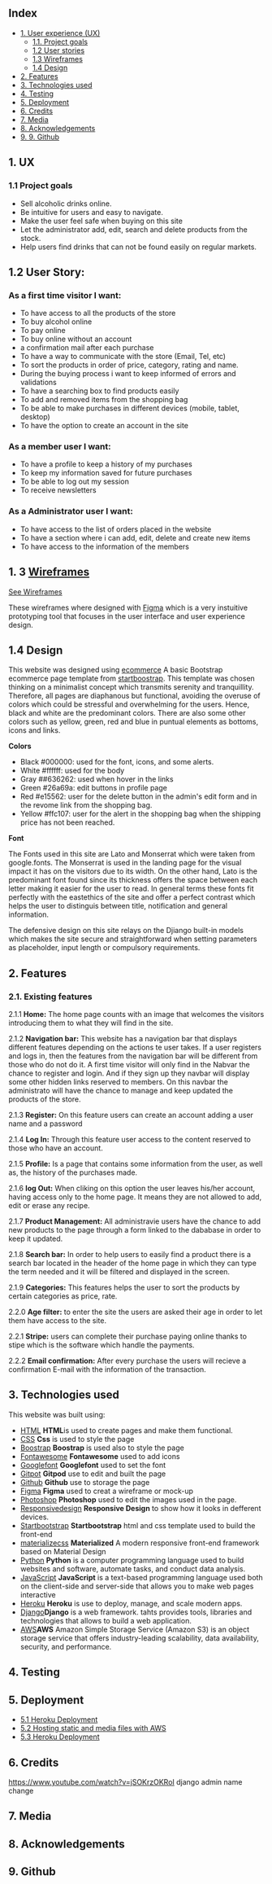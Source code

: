 ## Index 

- <a href="#ux">1. User experience (UX)</a>
  - <a href="#Project">1.1. Project goals</a>
  - <a href="#User-story">1.2 User stories</a>
  - <a href="#Wireframes">1.3 Wireframes</a>
  - <a href="#Design">1.4 Design</a>
- <a href="#Features">2. Features</a>
- <a href="#Technologies">3. Technologies used</a>
- <a href="#Testing">4. Testing</a>
- <a href="#Deployment">5. Deployment</a>
- <a href="#Credits">6. Credits</a>
- <a href="#Media">7. Media</a>
- <a href="#Acknowledgements">8. Acknowledgements</a>
- <a href="#Github">9. 9. Github</a>
<span id="ux"></span>
##  1. UX
<span id="Project"></span>
### 1.1 Project goals
- Sell alcoholic drinks online. 
- Be intuitive for users and easy to navigate.
- Make the user feel safe when buying on this site   
- Let the administrator add, edit, search and delete products from the stock.
- Help users find drinks that can not be found easily on regular markets.



## 1.2 User Story: 
<span id="User-story"></span>
### As a first time visitor I want:

- To have access to all the products of the store
- To buy alcohol online
- To pay online
- To buy online without an account
- a confirmation mail after each purchase
- To have a way to communicate with the store (Email, Tel, etc)  
- To sort the products in order of price, category, rating and name.
- During the buying process i want to keep informed of errors and validations
- To have a searching box to find products easily
- To add and removed items from the shopping bag
- To be able to make purchases in different devices (mobile, tablet, desktop)
- To have the option to create an account in the site


### As a member user I want: 

- To have a profile to keep a history of my purchases
- To keep my information saved for future purchases
- To be able to log out my session
- To receive newsletters 


### As a Administrator user I want: 
 - To have access to the list of orders placed in the website
 - To have a section where i can  add, edit, delete and create new items
 - To have access to the information of the members 





## 1. 3  [Wireframes ](/wireframes/MS4.png)
[See Wireframes ](/wireframes/MS4.png)
<span id="Wireframes"></span>

These wireframes where designed  with [Figma](https://www.figma.com/file/4KmzBdwzyrvZAVXoKUaZVM/MS4?node-id=0%3A1)
which is a very instuitive prototyping tool that focuses in the user interface and user experience design.

## 1.4 Design
<span id="Design"></span>
This website was designed using [ecommerce](https://startbootstrap.com/templates/ecommerce)
A basic Bootstrap ecommerce page template from [startboostrap](https://startbootstrap.com/).
This template was chosen thinking on a minimalist 
concept which transmits serenity and tranquillity. Therefore, all pages are diaphanous but functional, avoiding the overuse of colors which could be stressful  and overwhelming for the users.
Hence, black and  white are the predominant colors. There are also some other colors such as yellow, green, red and blue in puntual elements as bottoms, icons and links.

**Colors**
- Black #000000: used for the font, icons, and some alerts.
- White #ffffff: used for the body  
- Gray ##636262: used when hover in the links 
- Green #26a69a: edit buttons in profile page
- Red #e15562: user for the delete button in the admin's edit form and in the revome link from the shopping bag. 
- Yellow #ffc107: user for the alert in the shopping bag when the shipping price has not been reached.

**Font**

The Fonts used in this site are Lato and Monserrat which were taken from google.fonts. The Monserrat is used in the landing page for the visual impact it has on the visitors due to its width. On the other hand, Lato is the predominant font found since its thickness offers the space between each letter making it easier for the user to read. In general terms these fonts fit perfectly with the eastethics of the site and offer a perfect contrast which helps the user to distinguis between title, notification and general information.

The defensive design on this site relays on the Djiango built-in models which makes the site secure and straightforward when setting parameters as placeholder, input length or compulsory requirements. 





## 2. Features
<span id="Features"></span>

### 2.1. Existing features

2.1.1 **Home:**
The home page counts with an image that welcomes the visitors introducing them to what they will find in the site.  

2.1.2 **Navigation bar:**
This website has a navigation bar that displays different features depending on the actions te user takes. If a user registers and logs in, then the features from the navigation bar will be different from those who do not do it. A first time visitor will only find in the Nabvar the chance to register and login. And if they sign up they navbar will display some other hidden links reserved to members. On this navbar the administrato will have the chance to manage and keep updated the products of the store.

2.1.3 **Register:**
On this feature users can create an account adding a user name and a password

2.1.4 **Log In:**
Through this feature user access to the content reserved to those who have an account.

2.1.5 **Profile:**
Is a page that contains some information from the user, as well as, the history of the purchases made. 

2.1.6 **log Out:**
When cliking on this option the user leaves his/her account, having access only to the home page. It means they are not allowed to add, edit or erase any recipe.

2.1.7 **Product Management:**
All administravie users have the chance to add new products to the page through a form linked to the dababase in order to keep it updated.

2.1.8 **Search bar:**
In order to help users to easily find a product there is a search bar located in the header of the home page in which they can type the term needed and it will be filtered and displayed in the screen.

2.1.9 **Categories:**
This features helps the user to sort the products by certain categories as price, rate.

2.2.0 **Age filter:** 
to enter the site the users are asked their age in order to let them have access to the site. 

2.2.1 **Stripe:**
users can complete their purchase paying online thanks to stipe which is the software which handle the payments.

2.2.2 **Email confirmation:**
After every purchase the users will recieve a confirmation E-mail with the information of the transaction.

## 3. Technologies used
<span id="Technologies"></span>
This website was built using:
- [HTML](https://html.com) **HTML**is used to create pages and make them functional.
- [CSS](https://css3.com) **Css** is used to style the page
- [Boostrap](https://Boostrap.com) **Boostrap** is used also to style the page
- [Fontawesome](https://fontawesome.com/) **Fontawesome** used to add icons
- [Googlefont](https://fonts.google.com/) **Googlefont** used to set the font
- [Gitpot](http://gitpod.io/) **Gitpod** use to edit and built the page
- [Github](http://github.com/) **Github** use to storage the page 
- [Figma](http://figma.com/) **Figma** used to creat a wireframe or mock-up 
- [Photoshop](http://photoshop.com/) **Photoshop** used to edit the images used in the page. 
- [Responsivedesign](http://ami.responsivedesign.is/) **Responsive Design** to show how it looks in defferent devices. 
- [Startbootstrap](https://startbootstrap.com/templates/ecommerce) **Startbootstrap** html and css template used to build the front-end
 - [materializecss](https://materializecss.com/) **Materialized** A modern responsive front-end framework based on Material Design 
 - [Python](https://www.python.org/) **Python** is a computer programming language used to build websites and software, automate tasks, and conduct data analysis.
 - [JavaScript](https://www.javascript.com/) **JavaScript** is a text-based programming language used both on the client-side and server-side that allows you to make web pages interactive 
- [Heroku](https://www.heroku.com/) **Heroku** is use to deploy, manage, and scale modern apps.
- [Django](https://www.django.com/)**Django** is a web framework. tahts provides tools, libraries and technologies that allows to build a web application.
- [AWS](https://www.AWS.com/)**AWS** Amazon Simple Storage Service (Amazon S3) is an object storage service that offers industry-leading scalability, data availability, security, and performance.
## 4. Testing 
<span id="Testing"></span>

## 5.  Deployment
<span id=" Deployment"></span>

- [5.1 Heroku Deployment](/Readme_files/deployment_heroku.md)
- [5.2 Hosting static and media files with AWS](https://django-storages.readthedocs.io/en/latest/backends/amazon-S3.html)
- [5.3 Heroku Deployment](/Readme_files/deployment_heroku.md)


##  6. Credits
<span id="Credits"></span>
https://www.youtube.com/watch?v=jSOKrzOKRoI
django admin name change 

## 7. Media
<span id="Media"></span>

## 8. Acknowledgements
<span id="Acknowledgements"></span>

## 9. Github
<span id="Github"></span>



